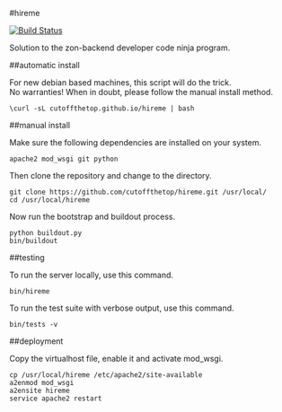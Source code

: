 #hireme

[![Build Status](https://travis-ci.org/cutoffthetop/hireme.png?branch=master)](https://travis-ci.org/cutoffthetop/hireme)

Solution to the zon-backend developer code ninja program.

##automatic install

For new debian based machines, this script will do the trick.    
No warranties! When in doubt, please follow the manual install method.

    \curl -sL cutoffthetop.github.io/hireme | bash

##manual install

Make sure the following dependencies are installed on your system.

    apache2 mod_wsgi git python

Then clone the repository and change to the directory.

    git clone https://github.com/cutoffthetop/hireme.git /usr/local/
    cd /usr/local/hireme

Now run the bootstrap and buildout process.

    python buildout.py
    bin/buildout

##testing

To run the server locally, use this command.

    bin/hireme

To run the test suite with verbose output, use this command.

    bin/tests -v

##deployment

Copy the virtualhost file, enable it and activate mod_wsgi.

    cp /usr/local/hireme /etc/apache2/site-available
    a2enmod mod_wsgi
    a2ensite hireme
    service apache2 restart
